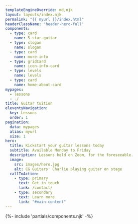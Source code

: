 ```yaml
---
templateEngineOverride: md,njk
layout: layouts/index.njk
permalink: "{{ myurl }}/index.html"
headerClassName: 'header-hero-full'
components:
  - type: card
    name: 5-star-guitar
  - type: slogan
    name: slogan
  - type: card
    name: more-info
  - type: gridCard
    name: icon-info-card
  - type: levels
    name: levels
  - type: card
    name: home-about-card
mypages:
  - lessons
  - ./
title: Guitar tuition
eleventyNavigation:
  key: Lessons
  order: 1
pagination:
  data: mypages
  alias: myurl
  size: 1
hero:
  title: Kickstart your guitar lessons today
  subtitle: Available Monday to Friday
  description: Lessons held on Zoom, for the foreseeable.
  image:
    src: images/hero.jpg
    alt: CG Guitars' Charlie playing guitar on stage
  callToAction:
    - type: primary
      text: Get in touch
      link: /contact/
    - type: secondary
      text: Learn more
      link: "#main-content"
---
```


{%- include 'partials/components.njk' -%}



